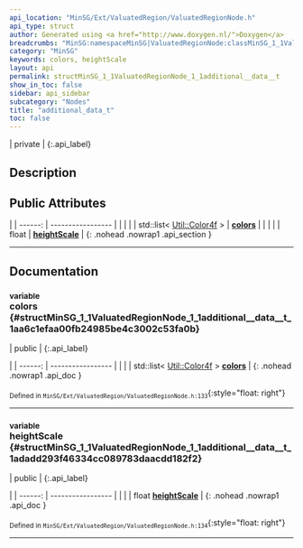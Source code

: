```yaml
---
api_location: "MinSG/Ext/ValuatedRegion/ValuatedRegionNode.h"
api_type: struct
author: Generated using <a href="http://www.doxygen.nl/">Doxygen</a>
breadcrumbs: "MinSG:namespaceMinSG|ValuatedRegionNode:classMinSG_1_1ValuatedRegionNode"
category: "MinSG"
keywords: colors, heightScale
layout: api
permalink: structMinSG_1_1ValuatedRegionNode_1_1additional__data__t
show_in_toc: false
sidebar: api_sidebar
subcategory: "Nodes"
title: "additional_data_t"
toc: false
---
```


| private |
{:.api_label}

## Description





## Public Attributes

|
| ------: | ----------------- |
|  | |
| std::list< [Util::Color4f](classUtil_1_1Color4f) > | **[colors](#structMinSG_1_1ValuatedRegionNode_1_1additional%5F%5Fdata%5F%5Ft_1aa6c1efaa00fb24985be4c3002c53fa0b)**  |
|  | |
| float | **[heightScale](#structMinSG_1_1ValuatedRegionNode_1_1additional%5F%5Fdata%5F%5Ft_1adadd293f46334cc089783daacdd182f2)**  |
{: .nohead .nowrap1 .api_section }


-------------------------------------------------------------------

## Documentation

### <small>variable</small><br/> colors {#structMinSG_1_1ValuatedRegionNode_1_1additional__data__t_1aa6c1efaa00fb24985be4c3002c53fa0b}

| public |
{:.api_label}

|
| ------: | ----------------- |
|  |
| std::list< [Util::Color4f](classUtil_1_1Color4f) > **[colors](#structMinSG_1_1ValuatedRegionNode_1_1additional%5F%5Fdata%5F%5Ft_1aa6c1efaa00fb24985be4c3002c53fa0b)**  |
{: .nohead .nowrap1 .api_doc }





<sub>Defined in `MinSG/Ext/ValuatedRegion/ValuatedRegionNode.h:133`</sub>{:style="float: right"}

-------------------------------------------------------------------

### <small>variable</small><br/> heightScale {#structMinSG_1_1ValuatedRegionNode_1_1additional__data__t_1adadd293f46334cc089783daacdd182f2}

| public |
{:.api_label}

|
| ------: | ----------------- |
|  |
| float **[heightScale](#structMinSG_1_1ValuatedRegionNode_1_1additional%5F%5Fdata%5F%5Ft_1adadd293f46334cc089783daacdd182f2)**  |
{: .nohead .nowrap1 .api_doc }





<sub>Defined in `MinSG/Ext/ValuatedRegion/ValuatedRegionNode.h:134`</sub>{:style="float: right"}

-------------------------------------------------------------------

